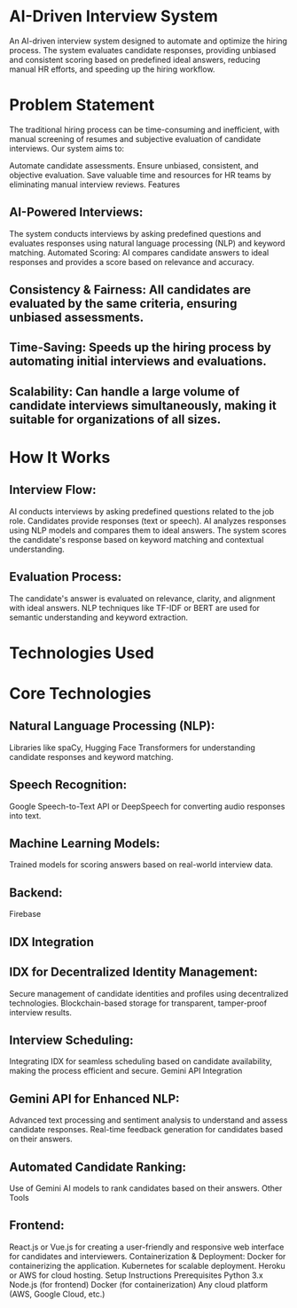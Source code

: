 # AI-Driven Interview System
An AI-driven interview system designed to automate and optimize the hiring process. The system evaluates candidate responses, providing unbiased and consistent scoring based on predefined ideal answers, reducing manual HR efforts, and speeding up the hiring workflow.

# Problem Statement
The traditional hiring process can be time-consuming and inefficient, with manual screening of resumes and subjective evaluation of candidate interviews. Our system aims to:

Automate candidate assessments.
Ensure unbiased, consistent, and objective evaluation.
Save valuable time and resources for HR teams by eliminating manual interview reviews.
Features
## AI-Powered Interviews: 
The system conducts interviews by asking predefined questions and evaluates responses using natural language processing (NLP) and keyword matching.
Automated Scoring: AI compares candidate answers to ideal responses and provides a score based on relevance and accuracy.
## Consistency & Fairness: All candidates are evaluated by the same criteria, ensuring unbiased assessments.
## Time-Saving: Speeds up the hiring process by automating initial interviews and evaluations.
## Scalability: Can handle a large volume of candidate interviews simultaneously, making it suitable for organizations of all sizes.
# How It Works
## Interview Flow:
AI conducts interviews by asking predefined questions related to the job role.
Candidates provide responses (text or speech).
AI analyzes responses using NLP models and compares them to ideal answers.
The system scores the candidate's response based on keyword matching and contextual understanding.
## Evaluation Process:
The candidate's answer is evaluated on relevance, clarity, and alignment with ideal answers.
NLP techniques like TF-IDF or BERT are used for semantic understanding and keyword extraction.
# Technologies Used
# Core Technologies
## Natural Language Processing (NLP):

Libraries like spaCy, Hugging Face Transformers for understanding candidate responses and keyword matching.
## Speech Recognition:

Google Speech-to-Text API or DeepSpeech for converting audio responses into text.
## Machine Learning Models:

Trained models for scoring answers based on real-world interview data.
## Backend:

Firebase

## IDX Integration
## IDX for Decentralized Identity Management:
Secure management of candidate identities and profiles using decentralized technologies.
Blockchain-based storage for transparent, tamper-proof interview results.
## Interview Scheduling:
Integrating IDX for seamless scheduling based on candidate availability, making the process efficient and secure.
Gemini API Integration
## Gemini API for Enhanced NLP:
Advanced text processing and sentiment analysis to understand and assess candidate responses.
Real-time feedback generation for candidates based on their answers.
## Automated Candidate Ranking:
Use of Gemini AI models to rank candidates based on their answers.
Other Tools

## Frontend:
React.js or Vue.js for creating a user-friendly and responsive web interface for candidates and interviewers.
Containerization & Deployment:
Docker for containerizing the application.
Kubernetes for scalable deployment.
Heroku or AWS for cloud hosting.
Setup Instructions
Prerequisites
Python 3.x
Node.js (for frontend)
Docker (for containerization)
Any cloud platform (AWS, Google Cloud, etc.)
